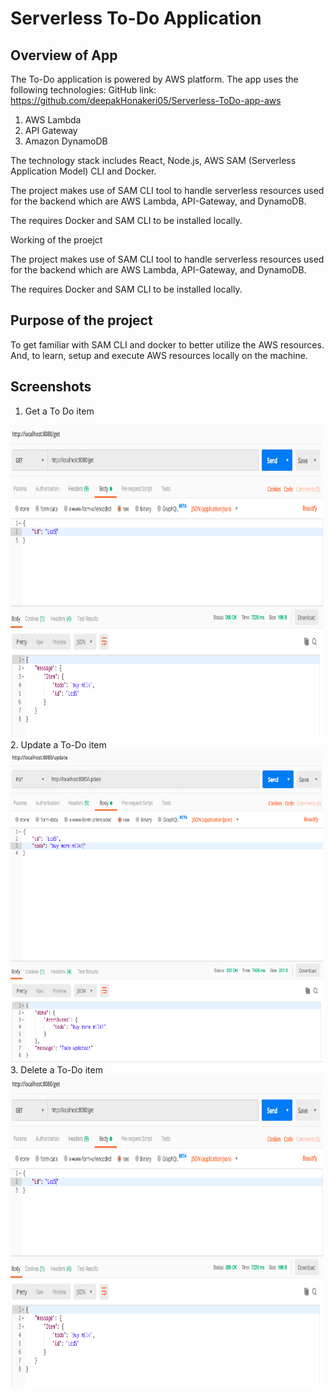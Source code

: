 # Serverless To-Do Application

## Overview of App

The To-Do application is powered by AWS platform. The app uses the following technologies:
GitHub link: https://github.com/deepakHonakeri05/Serverless-ToDo-app-aws

1. AWS Lambda
2. API Gateway
3. Amazon DynamoDB

The technology stack includes React, Node.js, AWS SAM (Serverless Application Model) CLI and Docker.

The project makes use of SAM CLI tool to handle serverless resources used for the backend which are AWS Lambda, API-Gateway, and DynamoDB.

The requires Docker and SAM CLI to be installed locally.

Working of the proejct

The project makes use of SAM CLI tool to handle serverless resources used for the backend which are AWS Lambda, API-Gateway, and DynamoDB.

The requires Docker and SAM CLI to be installed locally.

## Purpose of the project

To get familiar with SAM CLI and docker to better utilize the AWS resources. And, to learn, setup and execute AWS resources locally on the machine.

## Screenshots
1. Get a To Do item
<img src="./screenshots/get-todo.png" width="500" height="500">
2. Update a To-Do item
<img src="./screenshots/update-todo.png" width="500" height="500">
3. Delete a To-Do item
<img src="./screenshots/get-todo.png" width="500" height="500">

